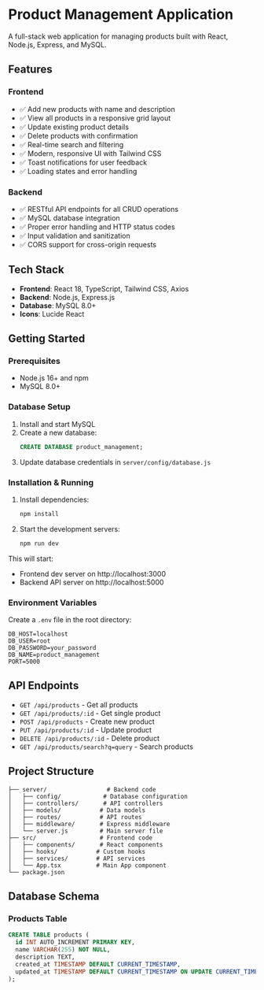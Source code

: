 # Product Management Application

A full-stack web application for managing products built with React, Node.js, Express, and MySQL.

## Features

### Frontend
- ✅ Add new products with name and description
- ✅ View all products in a responsive grid layout
- ✅ Update existing product details
- ✅ Delete products with confirmation
- ✅ Real-time search and filtering
- ✅ Modern, responsive UI with Tailwind CSS
- ✅ Toast notifications for user feedback
- ✅ Loading states and error handling

### Backend
- ✅ RESTful API endpoints for all CRUD operations
- ✅ MySQL database integration
- ✅ Proper error handling and HTTP status codes
- ✅ Input validation and sanitization
- ✅ CORS support for cross-origin requests

## Tech Stack

- **Frontend**: React 18, TypeScript, Tailwind CSS, Axios
- **Backend**: Node.js, Express.js
- **Database**: MySQL 8.0+
- **Icons**: Lucide React

## Getting Started

### Prerequisites

- Node.js 16+ and npm
- MySQL 8.0+

### Database Setup

1. Install and start MySQL
2. Create a new database:
   ```sql
   CREATE DATABASE product_management;
   ```
3. Update database credentials in `server/config/database.js`

### Installation & Running

1. Install dependencies:
   ```bash
   npm install
   ```

2. Start the development servers:
   ```bash
   npm run dev
   ```

This will start:
- Frontend dev server on http://localhost:3000
- Backend API server on http://localhost:5000

### Environment Variables

Create a `.env` file in the root directory:

```
DB_HOST=localhost
DB_USER=root
DB_PASSWORD=your_password
DB_NAME=product_management
PORT=5000
```

## API Endpoints

- `GET /api/products` - Get all products
- `GET /api/products/:id` - Get single product
- `POST /api/products` - Create new product
- `PUT /api/products/:id` - Update product
- `DELETE /api/products/:id` - Delete product
- `GET /api/products/search?q=query` - Search products

## Project Structure

```
├── server/                 # Backend code
│   ├── config/            # Database configuration
│   ├── controllers/       # API controllers
│   ├── models/           # Data models
│   ├── routes/           # API routes
│   ├── middleware/       # Express middleware
│   └── server.js         # Main server file
├── src/                  # Frontend code
│   ├── components/       # React components
│   ├── hooks/           # Custom hooks
│   ├── services/        # API services
│   └── App.tsx          # Main App component
└── package.json
```

## Database Schema

### Products Table
```sql
CREATE TABLE products (
  id INT AUTO_INCREMENT PRIMARY KEY,
  name VARCHAR(255) NOT NULL,
  description TEXT,
  created_at TIMESTAMP DEFAULT CURRENT_TIMESTAMP,
  updated_at TIMESTAMP DEFAULT CURRENT_TIMESTAMP ON UPDATE CURRENT_TIMESTAMP
);
```